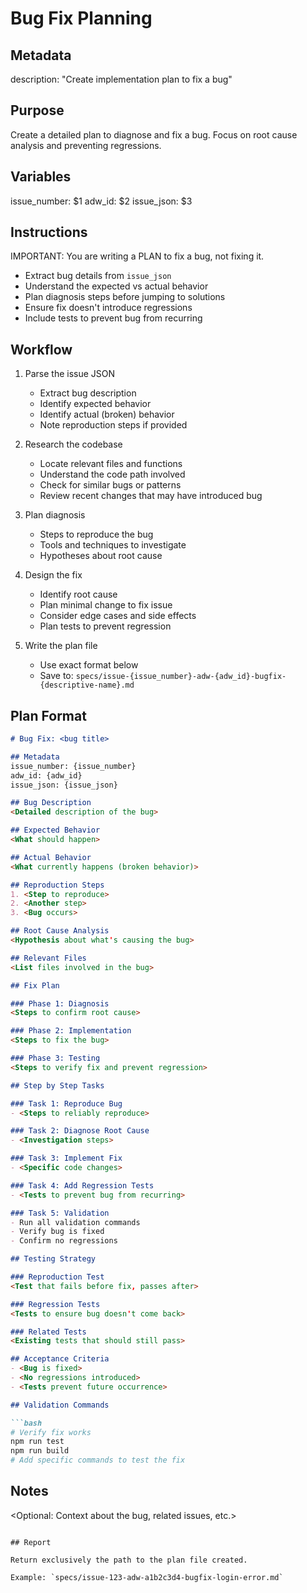 # Bug Fix Planning

## Metadata
description: "Create implementation plan to fix a bug"

## Purpose
Create a detailed plan to diagnose and fix a bug. Focus on root cause analysis and preventing regressions.

## Variables
issue_number: $1
adw_id: $2
issue_json: $3

## Instructions

IMPORTANT: You are writing a PLAN to fix a bug, not fixing it.

- Extract bug details from `issue_json`
- Understand the expected vs actual behavior
- Plan diagnosis steps before jumping to solutions
- Ensure fix doesn't introduce regressions
- Include tests to prevent bug from recurring

## Workflow

1. Parse the issue JSON
   - Extract bug description
   - Identify expected behavior
   - Identify actual (broken) behavior
   - Note reproduction steps if provided

2. Research the codebase
   - Locate relevant files and functions
   - Understand the code path involved
   - Check for similar bugs or patterns
   - Review recent changes that may have introduced bug

3. Plan diagnosis
   - Steps to reproduce the bug
   - Tools and techniques to investigate
   - Hypotheses about root cause

4. Design the fix
   - Identify root cause
   - Plan minimal change to fix issue
   - Consider edge cases and side effects
   - Plan tests to prevent regression

5. Write the plan file
   - Use exact format below
   - Save to: `specs/issue-{issue_number}-adw-{adw_id}-bugfix-{descriptive-name}.md`

## Plan Format

```markdown
# Bug Fix: <bug title>

## Metadata
issue_number: {issue_number}
adw_id: {adw_id}
issue_json: {issue_json}

## Bug Description
<Detailed description of the bug>

## Expected Behavior
<What should happen>

## Actual Behavior
<What currently happens (broken behavior)>

## Reproduction Steps
1. <Step to reproduce>
2. <Another step>
3. <Bug occurs>

## Root Cause Analysis
<Hypothesis about what's causing the bug>

## Relevant Files
<List files involved in the bug>

## Fix Plan

### Phase 1: Diagnosis
<Steps to confirm root cause>

### Phase 2: Implementation
<Steps to fix the bug>

### Phase 3: Testing
<Steps to verify fix and prevent regression>

## Step by Step Tasks

### Task 1: Reproduce Bug
- <Steps to reliably reproduce>

### Task 2: Diagnose Root Cause
- <Investigation steps>

### Task 3: Implement Fix
- <Specific code changes>

### Task 4: Add Regression Tests
- <Tests to prevent bug from recurring>

### Task 5: Validation
- Run all validation commands
- Verify bug is fixed
- Confirm no regressions

## Testing Strategy

### Reproduction Test
<Test that fails before fix, passes after>

### Regression Tests
<Tests to ensure bug doesn't come back>

### Related Tests
<Existing tests that should still pass>

## Acceptance Criteria
- <Bug is fixed>
- <No regressions introduced>
- <Tests prevent future occurrence>

## Validation Commands

```bash
# Verify fix works
npm run test
npm run build
# Add specific commands to test the fix
```

## Notes
<Optional: Context about the bug, related issues, etc.>
```

## Report

Return exclusively the path to the plan file created.

Example: `specs/issue-123-adw-a1b2c3d4-bugfix-login-error.md`
